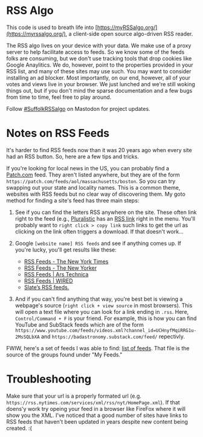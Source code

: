 # RSS Algo

This code is used to breath life into [https://myRSSalgo.org/](https://myrssalgo.org/), a client-side open source algo-driven RSS reader. 

The RSS algo lives on your device with your data. We make use of a proxy server to help facilitate access to feeds. So we know some of the feeds folks are consuming, but we don't use tracking tools that drop cookies like Google Anaylitics. We do, however, point to the properties provided in your RSS list, and many of these sites may use such. You may want to consider installing an ad blocker. Most importantly, on our end, however, all of your votes and views live in your browser. We just lunched and we're still woking things out, but if you don't mind the sparse documentation and a few bugs from time to time, feel free to play around.

Follow [#SuffolkRSSalgo](https://mastodon.social/deck/tags/suffolkrssalgo) on Mastodon for project updates.

# Notes on RSS Feeds

It's harder to find RSS feeds now than it was 20 years ago when every site had an RSS button. So, here are a few tips and tricks. 

If you're looking for local news in the US, you can probably find a [Patch.com](https://patch.com/) feed. They aren't listed anywhere, but they are of the form `https://patch.com/feeds/aol/massachusetts/boston`. So you can try swapping out your state and locality names. This is a common theme, websites with RSS feeds but no clear way of discovering them. My goto method for finding a site's feed has three main steps: 

1. See if you can find the letters RSS anywhere on the site. These often link right to the feed (e.g., [Pluralistic](https://pluralistic.net/) has an [RSS link](https://pluralistic.net/feed/) right in the menu. You'll probably want to `right click > copy link` such links to get the url as clicking on the link often triggers a download. If that doesn't work...

2. Google `[website name] RSS feeds` and see if anything comes up. If you're lucky, you'll get results like these:
    - [RSS Feeds - The New York Times](https://www.nytimes.com/rss)
    - [RSS Feeds - The New Yorker](https://www.newyorker.com/about/feeds?verso=true)
    - [RSS Feeds | Ars Technica](https://arstechnica.com/rss-feeds/)
    - [RSS Feeds | WIRED](https://www.wired.com/about/rss-feeds/)
    - [Slate’s RSS feeds.](https://slate.com/rss)
  
3. And if you can't find anything that way, you're best bet is viewing a webpage's source (`right click + view source` in most browsers). This will open a text file where you can look for a link ending in `.rss`. Here, `Control/Command + F` is your friend. For example, this is how you can find YouTube and SubStack feeds which are of the form `https://www.youtube.com/feeds/videos.xml?channel_id=UCHnyfMqiRRG1u-2MsSQLbXA` and `https://badastronomy.substack.com/feed/` repectivly. 

FWIW, here's a set of feeds I was able to find: [list of feeds](https://github.com/SuffolkLITLab/rss_algo/blob/main/js/feeds.js). That file is the source of the groups found under "My Feeds." 

# Troubleshooting

Make sure that your url is a properly formated url (e.g. `https://rss.nytimes.com/services/xml/rss/nyt/HomePage.xml`). If that doens'y work try opeing your feed in a browser like FireFox where it will show you the XML. I've noticed that a good number of sites have links to RSS feeds that haven't been updated in years despite new content being created. :(
